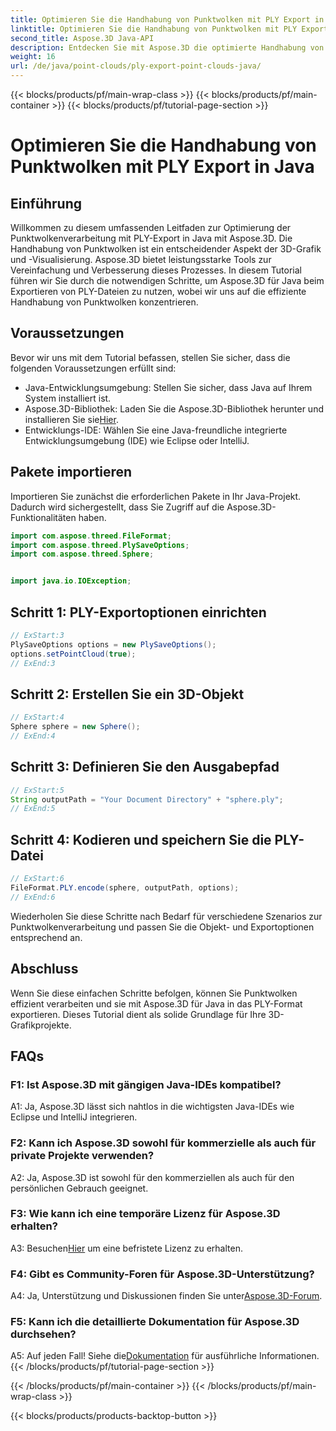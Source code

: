 ```yaml
---
title: Optimieren Sie die Handhabung von Punktwolken mit PLY Export in Java
linktitle: Optimieren Sie die Handhabung von Punktwolken mit PLY Export in Java
second_title: Aspose.3D Java-API
description: Entdecken Sie mit Aspose.3D die optimierte Handhabung von Punktwolken in Java. Erfahren Sie, wie Sie PLY-Dateien mühelos exportieren. Steigern Sie Ihre 3D-Grafikprojekte mit unserer Schritt-für-Schritt-Anleitung.
weight: 16
url: /de/java/point-clouds/ply-export-point-clouds-java/
---
```


{{< blocks/products/pf/main-wrap-class >}}
{{< blocks/products/pf/main-container >}}
{{< blocks/products/pf/tutorial-page-section >}}

# Optimieren Sie die Handhabung von Punktwolken mit PLY Export in Java

## Einführung

Willkommen zu diesem umfassenden Leitfaden zur Optimierung der Punktwolkenverarbeitung mit PLY-Export in Java mit Aspose.3D. Die Handhabung von Punktwolken ist ein entscheidender Aspekt der 3D-Grafik und -Visualisierung. Aspose.3D bietet leistungsstarke Tools zur Vereinfachung und Verbesserung dieses Prozesses. In diesem Tutorial führen wir Sie durch die notwendigen Schritte, um Aspose.3D für Java beim Exportieren von PLY-Dateien zu nutzen, wobei wir uns auf die effiziente Handhabung von Punktwolken konzentrieren.

## Voraussetzungen

Bevor wir uns mit dem Tutorial befassen, stellen Sie sicher, dass die folgenden Voraussetzungen erfüllt sind:

- Java-Entwicklungsumgebung: Stellen Sie sicher, dass Java auf Ihrem System installiert ist.
-  Aspose.3D-Bibliothek: Laden Sie die Aspose.3D-Bibliothek herunter und installieren Sie sie[Hier](https://releases.aspose.com/3d/java/).
- Entwicklungs-IDE: Wählen Sie eine Java-freundliche integrierte Entwicklungsumgebung (IDE) wie Eclipse oder IntelliJ.

## Pakete importieren

Importieren Sie zunächst die erforderlichen Pakete in Ihr Java-Projekt. Dadurch wird sichergestellt, dass Sie Zugriff auf die Aspose.3D-Funktionalitäten haben.

```java
import com.aspose.threed.FileFormat;
import com.aspose.threed.PlySaveOptions;
import com.aspose.threed.Sphere;


import java.io.IOException;
```

## Schritt 1: PLY-Exportoptionen einrichten

```java
// ExStart:3
PlySaveOptions options = new PlySaveOptions();
options.setPointCloud(true);
// ExEnd:3
```

## Schritt 2: Erstellen Sie ein 3D-Objekt

```java
// ExStart:4
Sphere sphere = new Sphere();
// ExEnd:4
```

## Schritt 3: Definieren Sie den Ausgabepfad

```java
// ExStart:5
String outputPath = "Your Document Directory" + "sphere.ply";
// ExEnd:5
```

## Schritt 4: Kodieren und speichern Sie die PLY-Datei

```java
// ExStart:6
FileFormat.PLY.encode(sphere, outputPath, options);
// ExEnd:6
```

Wiederholen Sie diese Schritte nach Bedarf für verschiedene Szenarios zur Punktwolkenverarbeitung und passen Sie die Objekt- und Exportoptionen entsprechend an.

## Abschluss

Wenn Sie diese einfachen Schritte befolgen, können Sie Punktwolken effizient verarbeiten und sie mit Aspose.3D für Java in das PLY-Format exportieren. Dieses Tutorial dient als solide Grundlage für Ihre 3D-Grafikprojekte.

## FAQs

### F1: Ist Aspose.3D mit gängigen Java-IDEs kompatibel?

A1: Ja, Aspose.3D lässt sich nahtlos in die wichtigsten Java-IDEs wie Eclipse und IntelliJ integrieren.

### F2: Kann ich Aspose.3D sowohl für kommerzielle als auch für private Projekte verwenden?

A2: Ja, Aspose.3D ist sowohl für den kommerziellen als auch für den persönlichen Gebrauch geeignet.

### F3: Wie kann ich eine temporäre Lizenz für Aspose.3D erhalten?

 A3: Besuchen[Hier](https://purchase.aspose.com/temporary-license/) um eine befristete Lizenz zu erhalten.

### F4: Gibt es Community-Foren für Aspose.3D-Unterstützung?

 A4: Ja, Unterstützung und Diskussionen finden Sie unter[Aspose.3D-Forum](https://forum.aspose.com/c/3d/18).

### F5: Kann ich die detaillierte Dokumentation für Aspose.3D durchsehen?

 A5: Auf jeden Fall! Siehe die[Dokumentation](https://reference.aspose.com/3d/java/) für ausführliche Informationen.
{{< /blocks/products/pf/tutorial-page-section >}}

{{< /blocks/products/pf/main-container >}}
{{< /blocks/products/pf/main-wrap-class >}}

{{< blocks/products/products-backtop-button >}}
